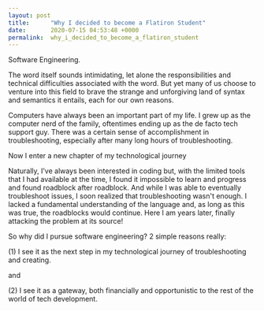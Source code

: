 ```yaml
---
layout: post
title:      "Why I decided to become a Flatiron Student"
date:       2020-07-15 04:53:48 +0000
permalink:  why_i_decided_to_become_a_flatiron_student
---
```



Software Engineering.

The word itself sounds intimidating, let alone the responsibilities and technical difficulties associated with the word. But yet many of us choose to venture into this field to brave the strange and unforgiving land of syntax and semantics it entails, each for our own reasons.

Computers have always been an important part of my life. I grew up as the computer nerd of the family, oftentimes ending up as the de facto tech support guy. There was a certain sense of accomplishment in troubleshooting, especially after many long hours of troubleshooting.

Now I enter a new chapter of my technological journey

Naturally, I’ve always been interested in coding but, with the limited tools that I had available at the time, I found it impossible to learn and progress and found roadblock after roadblock. And while I was able to eventually troubleshoot issues, I soon realized that troubleshooting wasn't enough. I lacked a fundamental understanding of the language and, as long as this was true, the roadblocks would continue. Here I am years later, finally attacking the problem at its source!

So why did I pursue software engineering? 2 simple reasons really:

(1) I see it as the next step in my technological journey of troubleshooting and creating. 

and

(2) I see it as a gateway, both financially and opportunistic to the rest of the world of tech development.
